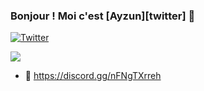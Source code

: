 ### Bonjour ! Moi c'est [Ayzun][twitter] 👋

[![Twitter](https://img.shields.io/twitter/follow/ayzuntv?color=1DA1F2&logo=twitter&style=for-the-badge)](https://twitter.com/intent/follow?original_referer=https%3A%2F%2Fgithub.com%2Fashikoo&screen_name=ayzuntv)

<a href="https://www.buymeacoffee.com/ayzun"><img src="https://img.buymeacoffee.com/button-api/?text=Soutienmoi !&emoji=&slug=ayzun&button_colour=FFDD00&font_colour=000000&font_family=Cookie&outline_colour=000000&coffee_colour=ffffff"></a>

- 🌵 https://discord.gg/nFNgTXrreh
